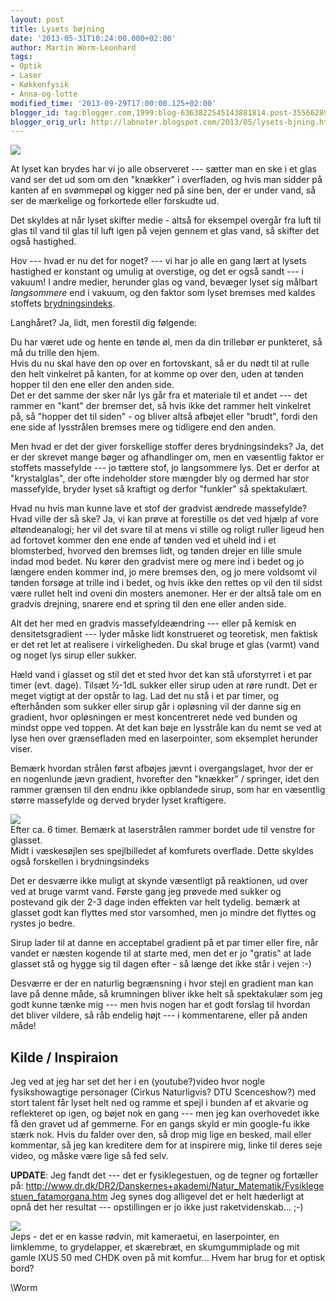 ```yaml
---
layout: post
title: Lysets bøjning
date: '2013-05-31T10:24:00.000+02:00'
author: Martin Worm-Leonhard
tags:
- Optik
- Laser
- Køkkenfysik
- Anna-og-lotte
modified_time: '2013-09-29T17:00:00.125+02:00'
blogger_id: tag:blogger.com,1999:blog-6363822545143881814.post-3556628995082371648
blogger_orig_url: http://labnoter.blogspot.com/2013/05/lysets-bjning.html
---
```

[![]({{site.url}}/images/-XqQJ4HeDjzE/UaelW7WwSzI/AAAAAAAABms/bOPkOHIUM7s/s320/laserb%C3%B8jcrop.jpg)]({{site.url}}/images/-XqQJ4HeDjzE/UaelW7WwSzI/AAAAAAAABms/bOPkOHIUM7s/s1600/laserb%C3%B8jcrop.jpg)

At lyset kan brydes har vi jo alle observeret --- sætter man en ske i et
glas vand ser det ud som om den "knækker" i overfladen, og hvis man
sidder på kanten af en svømmepøl og kigger ned på sine ben, der er under
vand, så ser de mærkelige og forkortede eller forskudte ud.

Det skyldes at når lyset skifter medie - altså for eksempel overgår fra
luft til glas til vand til glas til luft igen på vejen gennem et glas
vand, så skifter det også hastighed.

Hov --- hvad er nu det for noget? --- vi har jo alle en gang lært at lysets
hastighed er konstant og umulig at overstige, og det er også sandt --- i
vakuum! I andre medier, herunder glas og vand, bevæger lyset sig målbart
*langsommere* end i vakuum, og den faktor som lyset bremses med kaldes
stoffets
[brydningsindeks](http://da.wikipedia.org/wiki/Brydningsindeks). 

Langhåret? Ja, lidt, men forestil dig følgende:

Du har været ude og hente en tønde øl, men da din trillebør er
punkteret, så må du trille den hjem.  
Hvis du nu skal have den op over en fortovskant, så er du nødt til at
rulle den helt vinkelret på kanten, for at komme op over den, uden at
tønden hopper til den ene eller den anden side.  
Det er det samme der
sker når lys går fra et materiale til et andet --- det rammer en "kant"
der bremser det, så hvis ikke det rammer helt vinkelret på, så "hopper
det til siden" - og bliver altså afbøjet eller "brudt", fordi den ene
side af lysstrålen bremses mere og tidligere end den anden.

Men hvad er det der giver forskellige stoffer deres brydningsindeks? Ja,
det er der skrevet mange bøger og afhandlinger om, men en væsentlig
faktor er stoffets massefylde --- jo tættere stof, jo langsommere lys. Det
er derfor at "krystalglas", der ofte indeholder store mængder bly og
dermed har stor massefylde, bryder lyset så kraftigt og derfor "funkler"
så spektakulært.

Hvad nu hvis man kunne lave et stof der gradvist ændrede massefylde?
Hvad ville der så ske? Ja, vi kan prøve at forestille os det ved hjælp
af vore øltøndeanalogi; her vil det svare til at mens vi stille og
roligt ruller ligeud hen ad fortovet kommer den ene ende af tønden ved
et uheld ind i et blomsterbed, hvorved den bremses lidt, og tønden
drejer en lille smule indad mod bedet. Nu kører den gradvist mere og
mere ind i bedet og jo længere enden kommer ind, jo mere bremses den, og
jo mere voldsomt vil tønden forsøge at trille ind i bedet, og hvis ikke
den rettes op vil den til sidst være rullet helt ind oveni din mosters
anemoner. Her er der altså tale om en gradvis drejning, snarere end et
spring til den ene eller anden side.

Alt det her med en gradvis massefyldeændring --- eller på kemisk en
densitetsgradient --- lyder måske lidt konstrueret og teoretisk, men
faktisk er det ret let at realisere i virkeligheden. Du skal bruge et
glas (varmt) vand og noget lys sirup eller sukker.

Hæld vand i glasset og stil det et sted hvor det kan stå uforstyrret i
et par timer (evt. dage). Tilsæt ½-1dL sukker eller sirup uden at røre
rundt. Det er meget vigtigt at der opstår to lag. Lad det nu stå i et
par timer, og efterhånden som sukker eller sirup går i opløsning vil der
danne sig en gradient, hvor opløsningen er mest koncentreret nede ved
bunden og mindst oppe ved toppen. At det kan bøje en lysstråle kan du
nemt se ved at lyse hen over grænsefladen med en laserpointer, som
eksemplet herunder viser.

Bemærk hvordan strålen først afbøjes jævnt i overgangslaget, hvor der er
en nogenlunde jævn gradient, hvorefter den "knækker" / springer, idet
den rammer grænsen til den endnu ikke opblandede sirup, som har en
væsentlig større massefylde og derved bryder lyset kraftigere.

[![]({{site.url}}/images/-m46YtXw8S6M/UafVCyI9eRI/AAAAAAAABnM/SJB2qEIXL-I/s400/2013-05-31+00.36.10.jpg)]({{site.url}}/images/-m46YtXw8S6M/UafVCyI9eRI/AAAAAAAABnM/SJB2qEIXL-I/s1600/2013-05-31+00.36.10.jpg)  
Efter ca. 6 timer. Bemærk at laserstrålen rammer bordet ude til venstre for glasset.  
Midt i væskesøjlen ses spejlbilledet af komfurets overflade. Dette skyldes også forskellen i brydningsindeks

Det er desværre ikke muligt at skynde væsentligt på reaktionen, ud over
ved at bruge varmt vand. Første gang jeg prøvede med sukker og postevand
gik der 2-3 dage inden effekten var helt tydelig. bemærk at glasset godt
kan flyttes med stor varsomhed, men jo mindre det flyttes og rystes jo
bedre. 

Sirup lader til at danne en acceptabel gradient på et par timer
eller fire, når vandet er næsten kogende til at starte med, men det er
jo "gratis" at lade glasset stå og hygge sig til dagen efter - så længe
det ikke står i vejen :-)

Desværre er der en naturlig begrænsning i hvor stejl en gradient man kan
lave på denne måde, så krumningen bliver ikke helt så spektakulær som
jeg godt kunne tænke mig --- men hvis nogen har et godt forslag til
hvordan det bliver vildere, så råb endelig højt --- i kommentarene, eller
på anden måde!

## Kilde / Inspiraion

Jeg ved at jeg har set det her i en (youtube?)video hvor nogle
fysikshowagtige personager (Cirkus Naturligvis? DTU Scenceshow?) med
stort talent får lyset helt ned og ramme et spejl i bunden af et akvarie
og reflekteret op igen, og bøjet nok en gang --- men jeg kan overhovedet
ikke få den gravet ud af gemmerne. For en gangs skyld er min google-fu
ikke stærk nok. Hvis du falder over den, så drop mig lige en besked,
mail eller kommentar, så jeg kan kreditere dem for at inspirere mig,
linke til deres seje video, og måske være lige så fed selv. 

**UPDATE**: Jeg fandt det --- det er fysiklegestuen, og de tegner og fortæller
på: <http://www.dr.dk/DR2/Danskernes+akademi/Natur_Matematik/Fysiklegestuen_fatamorgana.htm>
Jeg synes dog alligevel det er helt hæderligt at opnå det her resultat ---
opstillingen er jo ikke just raketvidenskab... ;-)

  [![]({{site.url}}/images/-XcFqiRCvC4k/UafJxBZhOfI/AAAAAAAABm8/yaegqTWKr2c/s400/2013-05-30+20.18.28.jpg)]({{site.url}}/images/-XcFqiRCvC4k/UafJxBZhOfI/AAAAAAAABm8/yaegqTWKr2c/s1600/2013-05-30+20.18.28.jpg)  
  Jeps - det er en kasse rødvin, mit kameraetui, en laserpointer, en limklemme, to grydelapper, et skærebræt, en skumgummiplade og mit gamle IXUS 50 med CHDK oven på mit komfur... Hvem har brug for et optisk bord?

\\Worm
